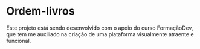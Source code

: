 # Ordem-livros
Este projeto está sendo desenvolvido com o apoio do curso FormaçãoDev, que tem me auxiliado na criação de uma plataforma visualmente atraente e funcional.
